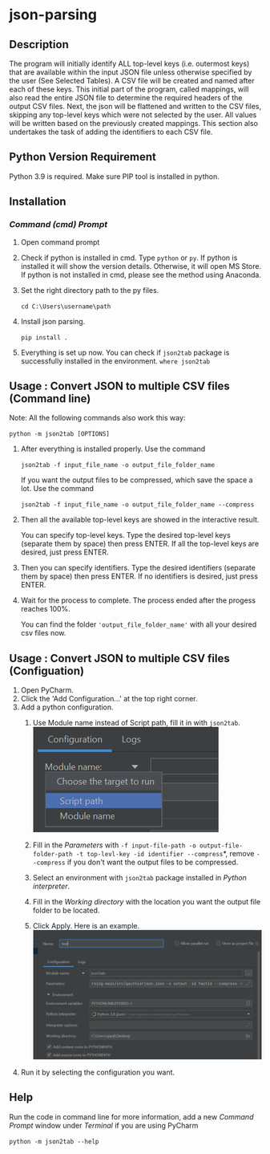 # json-parsing

## **Description**
The program will initially identify ALL
top-level keys (i.e. outermost keys) that 
are available within the input JSON file
unless otherwise specified by the user
(See Selected Tables). A CSV file will
be created and named after each of these
keys. This initial part of the program, 
called mappings, will also read the entire
JSON file to determine the required headers 
of the output CSV files. Next, the json will
be flattened and written to the CSV files,
skipping any top-level keys which were not
selected by the user. All values will be
written based on the previously created
mappings. This section also undertakes
the task of adding the identifiers to each CSV file. 

## **Python Version Requirement**
Python 3.9 is required. Make sure PIP tool is installed in python. 

## **Installation** 

### _Command (cmd) Prompt_
1. Open command prompt
2. Check if python is installed in cmd. Type `python` or `py`. If python is installed it will show the version details. Otherwise, it will open MS Store. If python is not installed in cmd, please see the method using Anaconda.
3. Set the right directory path to the py files.

    `cd C:\Users\username\path`
4. Install json parsing.

    `pip install .`
5. Everything is set up now. You can check if `json2tab` package is successfully installed in the environment.
   `where json2tab`


## **Usage : Convert JSON to multiple CSV files (Command line)**

Note: All the following commands also work this way:

   `python -m json2tab [OPTIONS]`

1. After everything is installed properly. Use the command

   `json2tab -f input_file_name -o output_file_folder_name`

   If you want the output files to be compressed, which save the space a lot. Use the command

   `json2tab -f input_file_name -o output_file_folder_name --compress`


2. Then all the available top-level keys are showed in the interactive result.

   You can specify top-level keys.
Type the desired top-level keys (separate them by space)
then press ENTER. If all the top-level keys are desired, just press ENTER.

3. Then you can specify identifiers. Type the desired identifiers (separate them by space) then press ENTER.
If no identifiers is desired, just press ENTER.

4. Wait for the process to complete.
The process ended after the progess reaches 100%. 

   You can find the folder `'output_file_folder_name'` with all your desired csv files now.

## **Usage : Convert JSON to multiple CSV files (Configuation)**
1. Open PyCharm.
2. Click the 'Add Configuration...' at the top right corner.
3. Add a python configuration. 
   1. Use Module name instead of Script path, fill it in with `json2tab`.
   ![img.png](img.png)
   2. Fill in the _Parameters_ with `-f input-file-path -o output-file-folder-path -t top-levl-key -id identifier --compress`*,
   remove `--compress` if you don't want the output files to be compressed.
   3. Select an environment with `json2tab` package installed in _Python interpreter_. 
   4. Fill in the _Working directory_ with the location you want the output file folder to be located.

   5. Click Apply. Here is an example.
   ![img_1.png](img_1.png)
4. Run it by selecting the configuration you want. 
   
## **Help**
Run the code in command line for more information, add a new _Command Prompt_ window under _Terminal_ if you are using PyCharm

`python -m json2tab --help`
